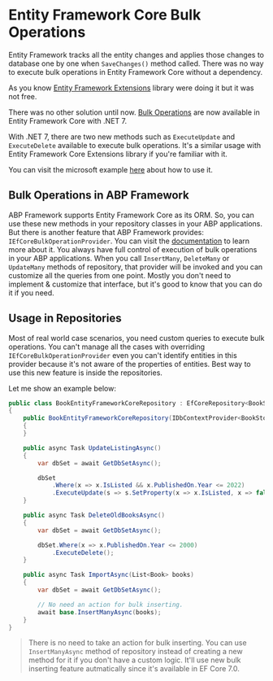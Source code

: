 # Entity Framework Core Bulk Operations
Entity Framework tracks all the entity changes and applies those changes to database one by one when `SaveChanges()` method called. There was no way to execute bulk operations in Entity Framework Core without a dependency. 

As you know [Entity Framework Extensions](https://entityframework-extensions.net/bulk-savechanges) library were doing it but it was not free.

There was no other solution until now. [Bulk Operations](https://learn.microsoft.com/en-us/ef/core/what-is-new/ef-core-7.0/whatsnew#executeupdate-and-executedelete-bulk-updates) are now available in Entity Framework Core with .NET 7.

With .NET 7, there are two new methods such as `ExecuteUpdate` and `ExecuteDelete` available to execute bulk operations. It's a similar usage with Entity Framework Core Extensions library if you're familiar with it.

You can visit the microsoft example [here](https://docs.microsoft.com/en-us/ef/core/what-is-new/ef-core-7.0/whatsnew#executeupdate-and-executedelete-bulk-updates) about how to use it.


## Bulk Operations in ABP Framework

ABP Framework supports Entity Framework Core as its ORM. So, you can use these new methods in your repository classes in your ABP applications. But there is another feature that ABP Framework provides: `IEfCoreBulkOperationProvider`. You can visit the [documentation](https://docs.abp.io/en/abp/latest/Entity-Framework-Core#customize-bulk-operations) to learn more about it. You always have full control of execution of bulk operations in your ABP applications. When you call `InsertMany`, `DeleteMany` or `UpdateMany` methods of repository, that provider will be invoked and you can customize all the queries from one point. Mostly you don't need to implement & customize that interface, but it's good to know that you can do it if you need. 

## Usage in Repositories

Most of real world case scenarios, you need custom queries to execute bulk operations. You can't manage all the cases with overriding `IEfCoreBulkOperationProvider` even you can't identify entities in this provider because it's not aware of the properties of entities. Best way to use this new feature is inside the repositories.

Let me show an example below:

```csharp
public class BookEntityFrameworkCoreRepository : EfCoreRepository<BookStoreDbContext, Book, Guid>, IBookRepository
{
    public BookEntityFrameworkCoreRepository(IDbContextProvider<BookStoreDbContext> dbContextProvider) : base(dbContextProvider)
    {
    }

    public async Task UpdateListingAsync()
    {
        var dbSet = await GetDbSetAsync();

        dbSet
            .Where(x => x.IsListed && x.PublishedOn.Year <= 2022)
            .ExecuteUpdate(s => s.SetProperty(x => x.IsListed, x => false));
    }

    public async Task DeleteOldBooksAsync()
    {
        var dbSet = await GetDbSetAsync();

        dbSet.Where(x => x.PublishedOn.Year <= 2000)
            .ExecuteDelete();
    }

    public async Task ImportAsync(List<Book> books)
    {
        var dbSet = await GetDbSetAsync();

        // No need an action for bulk inserting.
        await base.InsertManyAsync(books); 
    }
}
```

> There is no need to take an action for bulk inserting. You can use `InsertManyAsync` method of repository instead of creating a new method for it if you don't have a custom logic. It'll use new bulk inserting feature autmatically since it's available in EF Core 7.0.